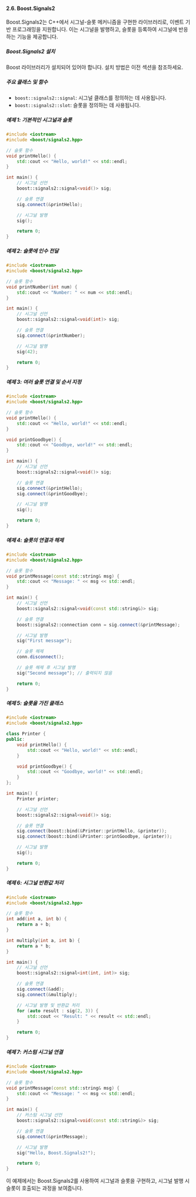 #### 2.6. Boost.Signals2

Boost.Signals2는 C++에서 시그널-슬롯 메커니즘을 구현한 라이브러리로, 이벤트 기반 프로그래밍을 지원합니다. 이는 시그널을 발행하고, 슬롯을 등록하여 시그널에 반응하는 기능을 제공합니다.

##### Boost.Signals2 설치
Boost 라이브러리가 설치되어 있어야 합니다. 설치 방법은 이전 섹션을 참조하세요.

##### 주요 클래스 및 함수

- `boost::signals2::signal`: 시그널 클래스를 정의하는 데 사용됩니다.
- `boost::signals2::slot`: 슬롯을 정의하는 데 사용됩니다.

##### 예제 1: 기본적인 시그널과 슬롯

```cpp
#include <iostream>
#include <boost/signals2.hpp>

// 슬롯 함수
void printHello() {
    std::cout << "Hello, world!" << std::endl;
}

int main() {
    // 시그널 선언
    boost::signals2::signal<void()> sig;

    // 슬롯 연결
    sig.connect(&printHello);

    // 시그널 발행
    sig();

    return 0;
}
```

##### 예제 2: 슬롯에 인수 전달

```cpp
#include <iostream>
#include <boost/signals2.hpp>

// 슬롯 함수
void printNumber(int num) {
    std::cout << "Number: " << num << std::endl;
}

int main() {
    // 시그널 선언
    boost::signals2::signal<void(int)> sig;

    // 슬롯 연결
    sig.connect(&printNumber);

    // 시그널 발행
    sig(42);

    return 0;
}
```

##### 예제 3: 여러 슬롯 연결 및 순서 지정

```cpp
#include <iostream>
#include <boost/signals2.hpp>

// 슬롯 함수
void printHello() {
    std::cout << "Hello, world!" << std::endl;
}

void printGoodbye() {
    std::cout << "Goodbye, world!" << std::endl;
}

int main() {
    // 시그널 선언
    boost::signals2::signal<void()> sig;

    // 슬롯 연결
    sig.connect(&printHello);
    sig.connect(&printGoodbye);

    // 시그널 발행
    sig();

    return 0;
}
```

##### 예제 4: 슬롯의 연결과 해제

```cpp
#include <iostream>
#include <boost/signals2.hpp>

// 슬롯 함수
void printMessage(const std::string& msg) {
    std::cout << "Message: " << msg << std::endl;
}

int main() {
    // 시그널 선언
    boost::signals2::signal<void(const std::string&)> sig;

    // 슬롯 연결
    boost::signals2::connection conn = sig.connect(&printMessage);

    // 시그널 발행
    sig("First message");

    // 슬롯 해제
    conn.disconnect();

    // 슬롯 해제 후 시그널 발행
    sig("Second message"); // 출력되지 않음

    return 0;
}
```

##### 예제 5: 슬롯을 가진 클래스

```cpp
#include <iostream>
#include <boost/signals2.hpp>

class Printer {
public:
    void printHello() {
        std::cout << "Hello, world!" << std::endl;
    }

    void printGoodbye() {
        std::cout << "Goodbye, world!" << std::endl;
    }
};

int main() {
    Printer printer;

    // 시그널 선언
    boost::signals2::signal<void()> sig;

    // 슬롯 연결
    sig.connect(boost::bind(&Printer::printHello, &printer));
    sig.connect(boost::bind(&Printer::printGoodbye, &printer));

    // 시그널 발행
    sig();

    return 0;
}
```

##### 예제 6: 시그널 반환값 처리

```cpp
#include <iostream>
#include <boost/signals2.hpp>

// 슬롯 함수
int add(int a, int b) {
    return a + b;
}

int multiply(int a, int b) {
    return a * b;
}

int main() {
    // 시그널 선언
    boost::signals2::signal<int(int, int)> sig;

    // 슬롯 연결
    sig.connect(&add);
    sig.connect(&multiply);

    // 시그널 발행 및 반환값 처리
    for (auto result : sig(2, 3)) {
        std::cout << "Result: " << result << std::endl;
    }

    return 0;
}
```

##### 예제 7: 커스텀 시그널 연결

```cpp
#include <iostream>
#include <boost/signals2.hpp>

// 슬롯 함수
void printMessage(const std::string& msg) {
    std::cout << "Message: " << msg << std::endl;
}

int main() {
    // 커스텀 시그널 선언
    boost::signals2::signal<void(const std::string&)> sig;

    // 슬롯 연결
    sig.connect(&printMessage);

    // 시그널 발행
    sig("Hello, Boost.Signals2!");

    return 0;
}
```

이 예제에서는 Boost.Signals2를 사용하여 시그널과 슬롯을 구현하고, 시그널 발행 시 슬롯이 호출되는 과정을 보여줍니다.
